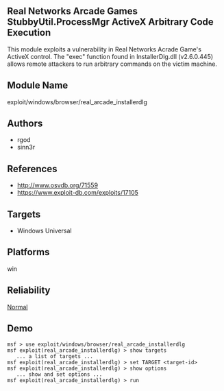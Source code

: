 ## Real Networks Arcade Games StubbyUtil.ProcessMgr ActiveX Arbitrary Code Execution

This module exploits a vulnerability in Real Networks Acrade 
Game's ActiveX control. The "exec" function found in 
InstallerDlg.dll (v2.6.0.445) allows remote attackers to run 
arbitrary commands on the victim machine.


## Module Name
exploit/windows/browser/real_arcade_installerdlg

## Authors
* rgod
* sinn3r


## References
* http://www.osvdb.org/71559
* https://www.exploit-db.com/exploits/17105



## Targets
* Windows Universal


## Platforms
win

## Reliability
[Normal](https://github.com/rapid7/metasploit-framework/wiki/Exploit-Ranking)

## Demo

```
msf > use exploit/windows/browser/real_arcade_installerdlg
msf exploit(real_arcade_installerdlg) > show targets
   ... a list of targets ...
msf exploit(real_arcade_installerdlg) > set TARGET <target-id>
msf exploit(real_arcade_installerdlg) > show options
   ... show and set options ...
msf exploit(real_arcade_installerdlg) > run
```
    
    